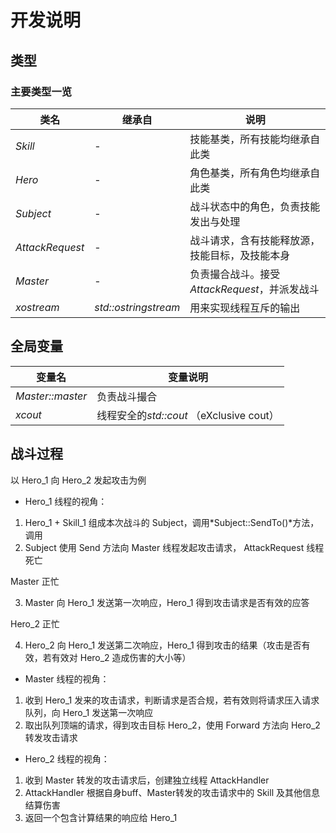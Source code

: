 # 开发说明


## 类型

### 主要类型一览


类名|继承自|说明|
-----|-------|----
*Skill* |-|技能基类，所有技能均继承自此类
*Hero*|-| 角色基类，所有角色均继承自此类
*Subject*|-|战斗状态中的角色，负责技能发出与处理
*AttackRequest*|-|战斗请求，含有技能释放源，技能目标，及技能本身
*Master*|-|负责撮合战斗。接受*AttackRequest*，并派发战斗
*xostream*|*std::ostringstream*|用来实现线程互斥的输出


## 全局变量
变量名 | 变量说明
--------|----------
*Master::master* |负责战斗撮合
*xcout* |线程安全的*std::cout* （eXclusive cout）


## 战斗过程
以 Hero_1 向 Hero_2 发起攻击为例

* Hero_1 线程的视角：

1. Hero_1 + Skill_1 组成本次战斗的 Subject，调用*Subject::SendTo()*方法，调用
2. Subject 使用 Send 方法向 Master 线程发起攻击请求， AttackRequest 线程死亡

  Master 正忙

3. Master 向 Hero_1 发送第一次响应，Hero_1 得到攻击请求是否有效的应答
  
  Hero_2 正忙

4. Hero_2 向 Hero_1 发送第二次响应，Hero_1 得到攻击的结果（攻击是否有效，若有效对 Hero_2 造成伤害的大小等）



* Master 线程的视角：

1. 收到 Hero_1 发来的攻击请求，判断请求是否合规，若有效则将请求压入请求队列，向 Hero_1 发送第一次响应
2. 取出队列顶端的请求，得到攻击目标 Hero_2，使用 Forward 方法向 Hero_2 转发攻击请求


* Hero_2 线程的视角：

1. 收到 Master 转发的攻击请求后，创建独立线程 AttackHandler
2. AttackHandler 根据自身buff、Master转发的攻击请求中的 Skill 及其他信息结算伤害
3. 返回一个包含计算结果的响应给 Hero_1